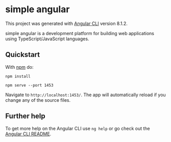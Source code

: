 # simple angular 

This project was generated with [Angular CLI](https://github.com/angular/angular-cli) version 8.1.2.

simple angular  is a development platform for building web applications using TypeScript/JavaScript  languages.

## Quickstart
With [npm](https://npmjs.org) do:

```
npm install 
```
```
npm serve --port 1453 
```
 Navigate to `http://localhost:1453/`. The app will automatically reload if you change any of the source files.

## Further help

To get more help on the Angular CLI use `ng help` or go check out the [Angular CLI README](https://github.com/angular/angular-cli/blob/master/README.md).
